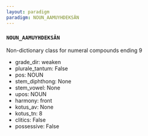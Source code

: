 ```yaml
---
layout: paradigm
paradigm: NOUN_AAMUYHDEKSÄN
---
```

### ` NOUN_AAMUYHDEKSÄN `

Non-dictionary class for numeral compounds ending 9
* grade_dir: weaken
* plurale_tantum: False
* pos: NOUN
* stem_diphthong: None
* stem_vowel: None
* upos: NOUN
* harmony: front
* kotus_av: None
* kotus_tn: 8
* clitics: False
* possessive: False
